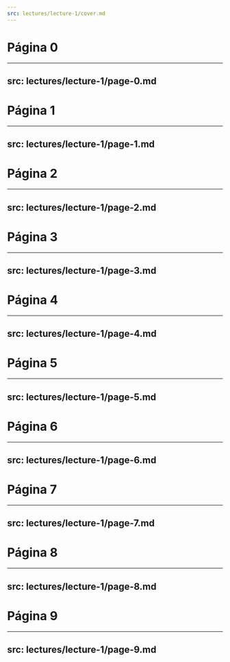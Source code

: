 ```yaml
---
src: lectures/lecture-1/cover.md
---
```


# Página 0

---
src: lectures/lecture-1/page-0.md
---

# Página 1

---
src: lectures/lecture-1/page-1.md
---

# Página 2

---
src: lectures/lecture-1/page-2.md
---

# Página 3

---
src: lectures/lecture-1/page-3.md
---

# Página 4

---
src: lectures/lecture-1/page-4.md
---

# Página 5

---
src: lectures/lecture-1/page-5.md
---

# Página 6

---
src: lectures/lecture-1/page-6.md
---

# Página 7

---
src: lectures/lecture-1/page-7.md
---

# Página 8

---
src: lectures/lecture-1/page-8.md
---

# Página 9

---
src: lectures/lecture-1/page-9.md
---
